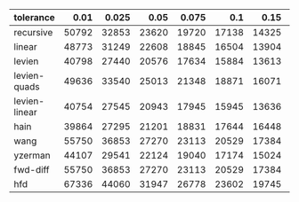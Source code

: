 | tolerance  |  0.01 |  0.025 |  0.05 |  0.075 |  0.1 |  0.15 |  0.2 |  0.25 |  0.5 |  1 |
|-----------| -----:| -----:| -----:| -----:| -----:| -----:| -----:| -----:| -----:| -----:|
| recursive    | 50792 | 32853 | 23620 | 19720 | 17138 | 14325 | 12661 | 11610 | 8530 | 6145 |
| linear       | 48773 | 31249 | 22608 | 18845 | 16504 | 13904 | 12345 | 11332 | 8463 | 6130 |
| levien       | 40798 | 27440 | 20576 | 17634 | 15884 | 13613 | 12433 | 11660 | 9817 | 8809 |
| levien-quads | 49636 | 33540 | 25013 | 21348 | 18871 | 16071 | 14468 | 13442 | 10933 | 9493 |
| levien-linear| 40754 | 27545 | 20943 | 17945 | 15945 | 13636 | 12229 | 11261 | 8452 | 6125 |
| hain         | 39864 | 27295 | 21201 | 18831 | 17644 | 16448 | 16374 | 17005 | 13161 | 10996 |
| wang         | 55750 | 36853 | 27270 | 23113 | 20529 | 17384 | 15691 | 14469 | 11621 | 9789 |
| yzerman      | 44107 | 29541 | 22124 | 19040 | 17174 | 15024 | 13840 | 13124 | 12280 | 13757 |
| fwd-diff     | 55750 | 36853 | 27270 | 23113 | 20529 | 17384 | 15691 | 14469 | 11621 | 9789 |
| hfd          | 67336 | 44060 | 31947 | 26778 | 23602 | 19745 | 17613 | 16209 | 12649 | 10354 |
